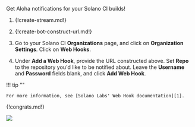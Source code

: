 Get Aloha notifications for your Solano CI builds!

1. {!create-stream.md!}

1. {!create-bot-construct-url.md!}

1. Go to your Solano CI **Organizations** page, and click on
   **Organization Settings**. Click on **Web Hooks**.

1. Under **Add a Web Hook**, provide the URL constructed above.
   Set **Repo** to the repository you'd like to be notified about.
   Leave the **Username** and **Password** fields blank, and click
   **Add Web Hook**.

!!! tip ""

    For more information, see [Solano Labs' Web Hook documentation][1].

[1]: http://docs.solanolabs.com/Setup/webhooks/#build-notification-web-hooks-outgoing

{!congrats.md!}

![](/static/images/integrations/solano/001.png)
